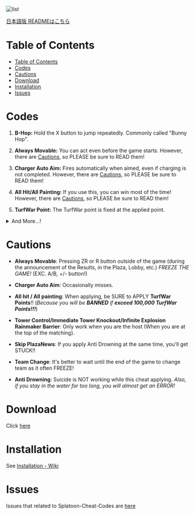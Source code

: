 ![list](https://user-images.githubusercontent.com/114575639/202686617-596265d9-b357-41a5-9d44-01885a725098.png)

[日本語版 READMEはこちら](https://github.com/Hax-Inkling/Splatoon-Cheat-Codes/blob/master/README.md)

# Table of Contents

- [Table of Contents](#table-of-contents)
- [Codes](#codes)
- [Cautions](#cautions)
- [Download](#download)
- [Installation](#installation)
- [Issues](#issues)

# Codes

1. **B-Hop:** Hold the X button to jump repeatedly. Commonly called "Bunny Hop".

2. **Always Movable:** You can act even before the game starts. However, there are [Cautions](#Cautions), so PLEASE be sure to READ them!

3. **Charger Auto Aim:** Fires automatically when aimed, even if charging is not completed. However, there are [Cautions](#Cautions), so PLEASE be sure to READ them!

4. **All Hit/All Painting:** If you use this, you can win most of the time! However, there are [Cautions](#Cautions), so PLEASE be sure to READ them!

5. **TurfWar Point:** The TurfWar point is fixed at the applied point.

<details>
    <summary>And More...!</summary>

6. **Tower Control:** You can freely control the Tower while pressing Y/L button. However, there are [Cautions](#Cautions), so PLEASE be sure to READ them!

7. **Immediate Tower Knockout:** Makes Tower count 0 from the start. However, there are [Cautions](#Cautions), so PLEASE be sure to READ them!

8. **Infinite Explosion Rainmaker Barrier:** Explodes the Rainmaker Barrier infinitely while pressing Y button. However, there are [Cautions](#Cautions), so PLEASE be sure to READ them!

9. **Force Rainmaker:** You will have Rainmaker while you are pressing L button.

10. **Anti Damage:** Disables almost all damage.

11. **Anti Respawn Barrier:** Disable respawn barriers. So allow reskilling.

12. **Unblock Home Menu:** Allows you to use the home menu whether you are in a game or matching.

13. **Skip PlazaNews:** Skip the Fucki'n PlazaNews. However, there are [Cautions](#Cautions), so PLEASE be sure to READ them!

14. **Team Changer:** Press + or - button to change your team. However, there are [Cautions](#Cautions), so PLEASE be sure to READ them!

</details>

# Cautions

- **Always Movable**: Pressing ZR or R button outside of the game (during the announcement of the Results, in the Plaza, Lobby, etc.) *FREEZE THE GAME!* (EXC. A/B, +/- button!)

- **Charger Auto Aim**: Occasionally misses.

- **All hit / All painting**: When applying, be SURE to APPLY **TurfWar Points**!! (*Because you will be **BANNED** if **exceed 100,000 TurfWar Points!!!***)

- **Tower Control/Immediate Tower Knockout/Infinite Explosion Rainmaker Barrier**: Only work when you are the host (When you are at the top of the matching).

- **Skip PlazaNews**: If you apply Anti Drowning at the same time, you'll get STUCK!!

- **Team Change**: It's better to wait until the end of the game to change team as it often FREEZE!

- **Anti Drowning**: Suicide is NOT working while this cheat applying. *Also, if you stay in the water for too long, you will almost get an ERROR!*

# Download

Click [here](https://github.com/Hax-Inkling/Splatoon-Cheat-Codes/archive/refs/heads/master.zip)

# Installation

See [Installation - Wiki](https://github.com/Hax-Inkling/Splatoon-Cheat-Codes/wiki/Installation)

# Issues

Issues that related to Splatoon-Cheat-Codes are [here](https://github.com/Hax-Inkling/Splatoon-Cheat-Codes/issues)